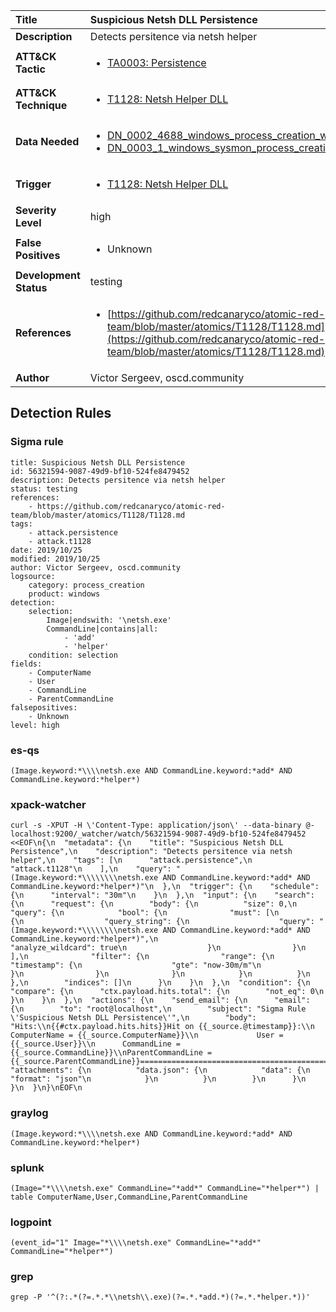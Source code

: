 | Title                    | Suspicious Netsh DLL Persistence       |
|:-------------------------|:------------------|
| **Description**          | Detects persitence via netsh helper |
| **ATT&amp;CK Tactic**    |  <ul><li>[TA0003: Persistence](https://attack.mitre.org/tactics/TA0003)</li></ul>  |
| **ATT&amp;CK Technique** | <ul><li>[T1128: Netsh Helper DLL](https://attack.mitre.org/techniques/T1128)</li></ul>  |
| **Data Needed**          | <ul><li>[DN_0002_4688_windows_process_creation_with_commandline](../Data_Needed/DN_0002_4688_windows_process_creation_with_commandline.md)</li><li>[DN_0003_1_windows_sysmon_process_creation](../Data_Needed/DN_0003_1_windows_sysmon_process_creation.md)</li></ul>  |
| **Trigger**              | <ul><li>[T1128: Netsh Helper DLL](../Triggers/T1128.md)</li></ul>  |
| **Severity Level**       | high |
| **False Positives**      | <ul><li>Unknown</li></ul>  |
| **Development Status**   | testing |
| **References**           | <ul><li>[https://github.com/redcanaryco/atomic-red-team/blob/master/atomics/T1128/T1128.md](https://github.com/redcanaryco/atomic-red-team/blob/master/atomics/T1128/T1128.md)</li></ul>  |
| **Author**               | Victor Sergeev, oscd.community |


## Detection Rules

### Sigma rule

```
title: Suspicious Netsh DLL Persistence
id: 56321594-9087-49d9-bf10-524fe8479452
description: Detects persitence via netsh helper
status: testing
references:
    - https://github.com/redcanaryco/atomic-red-team/blob/master/atomics/T1128/T1128.md
tags:
    - attack.persistence
    - attack.t1128
date: 2019/10/25
modified: 2019/10/25
author: Victor Sergeev, oscd.community
logsource:
    category: process_creation
    product: windows   
detection:
    selection:
        Image|endswith: '\netsh.exe'
        CommandLine|contains|all:
            - 'add'
            - 'helper'
    condition: selection
fields:
    - ComputerName
    - User
    - CommandLine
    - ParentCommandLine
falsepositives:
    - Unknown
level: high

```





### es-qs
    
```
(Image.keyword:*\\\\netsh.exe AND CommandLine.keyword:*add* AND CommandLine.keyword:*helper*)
```


### xpack-watcher
    
```
curl -s -XPUT -H \'Content-Type: application/json\' --data-binary @- localhost:9200/_watcher/watch/56321594-9087-49d9-bf10-524fe8479452 <<EOF\n{\n  "metadata": {\n    "title": "Suspicious Netsh DLL Persistence",\n    "description": "Detects persitence via netsh helper",\n    "tags": [\n      "attack.persistence",\n      "attack.t1128"\n    ],\n    "query": "(Image.keyword:*\\\\\\\\netsh.exe AND CommandLine.keyword:*add* AND CommandLine.keyword:*helper*)"\n  },\n  "trigger": {\n    "schedule": {\n      "interval": "30m"\n    }\n  },\n  "input": {\n    "search": {\n      "request": {\n        "body": {\n          "size": 0,\n          "query": {\n            "bool": {\n              "must": [\n                {\n                  "query_string": {\n                    "query": "(Image.keyword:*\\\\\\\\netsh.exe AND CommandLine.keyword:*add* AND CommandLine.keyword:*helper*)",\n                    "analyze_wildcard": true\n                  }\n                }\n              ],\n              "filter": {\n                "range": {\n                  "timestamp": {\n                    "gte": "now-30m/m"\n                  }\n                }\n              }\n            }\n          }\n        },\n        "indices": []\n      }\n    }\n  },\n  "condition": {\n    "compare": {\n      "ctx.payload.hits.total": {\n        "not_eq": 0\n      }\n    }\n  },\n  "actions": {\n    "send_email": {\n      "email": {\n        "to": "root@localhost",\n        "subject": "Sigma Rule \'Suspicious Netsh DLL Persistence\'",\n        "body": "Hits:\\n{{#ctx.payload.hits.hits}}Hit on {{_source.@timestamp}}:\\n     ComputerName = {{_source.ComputerName}}\\n             User = {{_source.User}}\\n      CommandLine = {{_source.CommandLine}}\\nParentCommandLine = {{_source.ParentCommandLine}}================================================================================\\n{{/ctx.payload.hits.hits}}",\n        "attachments": {\n          "data.json": {\n            "data": {\n              "format": "json"\n            }\n          }\n        }\n      }\n    }\n  }\n}\nEOF\n
```


### graylog
    
```
(Image.keyword:*\\\\netsh.exe AND CommandLine.keyword:*add* AND CommandLine.keyword:*helper*)
```


### splunk
    
```
(Image="*\\\\netsh.exe" CommandLine="*add*" CommandLine="*helper*") | table ComputerName,User,CommandLine,ParentCommandLine
```


### logpoint
    
```
(event_id="1" Image="*\\\\netsh.exe" CommandLine="*add*" CommandLine="*helper*")
```


### grep
    
```
grep -P '^(?:.*(?=.*.*\\netsh\\.exe)(?=.*.*add.*)(?=.*.*helper.*))'
```



